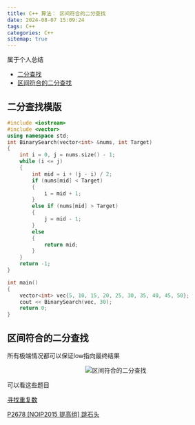```yaml
---
title: C++ 算法： 区间符合的二分查找
date: 2024-08-07 15:09:24
tags: C++
categories: C++
sitemap: true
---
```

属于个人总结

 - [二分查找](#二分查找模版)
 - [区间符合的二分查找](#区间符合的二分查找)


## 二分查找模版
```C++
#include <iostream>
#include <vector>
using namespace std;
int BinarySearch(vector<int> &nums, int Target)
{
    int i = 0, j = nums.size() - 1;
    while (i <= j)
    {
        int mid = i + (j - i) / 2;
        if (nums[mid] < Target)
        {
            i = mid + 1;
        }
        else if (nums[mid] > Target)
        {
            j = mid - 1;
        }
        else
        {
            return mid;
        }
    }
    return -1;
}

int main()
{
    vector<int> vec{5, 10, 15, 20, 25, 30, 35, 40, 45, 50};
    cout << BinarySearch(vec, 30);
    return 0;
}
```
## 区间符合的二分查找
所有极端情况都可以保证low指向最终结果

<div align=center><img  alt="区间符合的二分查找" src="image.png"/></div>



可以看这些题目

[寻找重复数](https://leetcode.cn/problems/find-the-duplicate-number/)

[P2678 [NOIP2015 提高组] 跳石头](https://www.luogu.com.cn/problem/P2678)